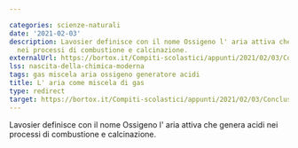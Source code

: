 ```yaml
---

categories: scienze-naturali
date: '2021-02-03'
description: Lavosier definisce con il nome Ossigeno l' aria attiva che genera acidi
  nei processi di combustione e calcinazione.
externalUrl: https://bortox.it/Compiti-scolastici/appunti/2021/02/03/Conclusioni-Lavoisier-Ossigeno.html
lss: nascita-della-chimica-moderna
tags: gas miscela aria ossigeno generatore acidi
title: L' aria come miscela di gas
type: redirect
target: https://bortox.it/Compiti-scolastici/appunti/2021/02/03/Conclusioni-Lavoisier-Ossigeno.html
---
```

Lavosier definisce con il nome Ossigeno l' aria attiva che genera acidi nei processi di combustione e calcinazione.